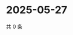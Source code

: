 # 2025-05-27

共 0 条

<!-- BEGIN ZHIHUVIDEO -->
<!-- 最后更新时间 Tue May 27 2025 19:10:08 GMT+0800 (China Standard Time) -->

<!-- END ZHIHUVIDEO -->
